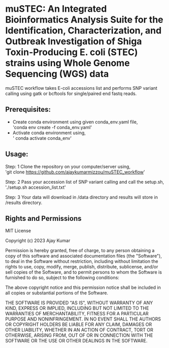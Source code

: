 # muSTEC: An Integrated Bioinformatics Analysis Suite for the Identification, Characterization, and Outbreak Investigation of Shiga Toxin-Producing E. coli (STEC) strains using Whole Genome Sequencing (WGS) data
muSTEC workflow takes E-coli accessions list and performs SNP variant calling using gatk or bcftools for single/paired end fastq reads. 

## Prerequisites:
-  Create conda environment using given conda_env.yaml file, \
        'conda env create -f conda_env.yaml'
-  Activate conda environment using, \
       ' conda activate conda_env'


## Usage:
Step: 1 Clone the repository on your computer/server using, \
        'git clone https://github.com/ajaykumarmizzou/muSTEC_workflow'

Step: 2 Pass your accession list of SNP variant calling and call the setup.sh, \
        './setup.sh accession_list.txt'

Step: 3 Your data will download in /data directory and results will store in /results directory.

## Rights and Permissions
MIT License

Copyright (c) 2023 Ajay Kumar

Permission is hereby granted, free of charge, to any person obtaining a copy
of this software and associated documentation files (the "Software"), to deal
in the Software without restriction, including without limitation the rights
to use, copy, modify, merge, publish, distribute, sublicense, and/or sell
copies of the Software, and to permit persons to whom the Software is
furnished to do so, subject to the following conditions:

The above copyright notice and this permission notice shall be included in all
copies or substantial portions of the Software.

THE SOFTWARE IS PROVIDED "AS IS", WITHOUT WARRANTY OF ANY KIND, EXPRESS OR
IMPLIED, INCLUDING BUT NOT LIMITED TO THE WARRANTIES OF MERCHANTABILITY,
FITNESS FOR A PARTICULAR PURPOSE AND NONINFRINGEMENT. IN NO EVENT SHALL THE
AUTHORS OR COPYRIGHT HOLDERS BE LIABLE FOR ANY CLAIM, DAMAGES OR OTHER
LIABILITY, WHETHER IN AN ACTION OF CONTRACT, TORT OR OTHERWISE, ARISING FROM,
OUT OF OR IN CONNECTION WITH THE SOFTWARE OR THE USE OR OTHER DEALINGS IN THE
SOFTWARE.


